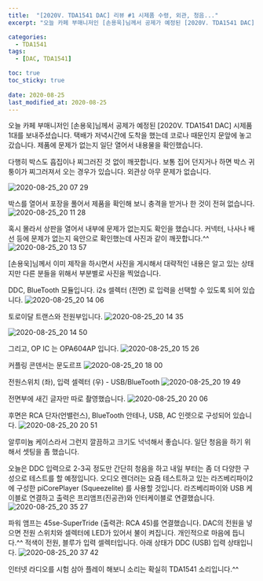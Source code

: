 ```yaml
---
title:  "[2020V. TDA1541 DAC] 리뷰 #1 시제품 수령, 외관, 청음..."
excerpt: "오늘 카페 부매니저인 [손용욱]님께서 공제가 예정된 [2020V. TDA1541 DAC] 시제품 1대를 보내주셨습니다. 택배가 저녁시간에 도착을 했는데 코로나 때문인지 문앞에 놓고 갔습니다. 제품에 문제가 없는지 일단 열어서 내용물을 확인했습니다."

categories:
  - TDA1541
tags:
  - [DAC, TDA1541]

toc: true
toc_sticky: true
 
date: 2020-08-25
last_modified_at: 2020-08-25
---
```

오늘 카페 부매니저인 [손용욱]님께서 공제가 예정된 [2020V. TDA1541 DAC] 시제품 1대를 보내주셨습니다. 택배가 저녁시간에 도착을 했는데 코로나 때문인지 문앞에 놓고 갔습니다. 제품에 문제가 없는지 일단 열어서 내용물을 확인했습니다.

다행히 박스도 흡집이나 찌그러진 것 없이 깨끗합니다. 보통 집어 던지거나 하면 박스 귀퉁이가 찌그러져서 오는 경우가 있습니다. 외관상 아무 문제가 없습니다.

![2020-08-25_20 07 29](https://user-images.githubusercontent.com/94424445/145921516-70285d6a-686e-4df6-917f-1227c4e4d3ef.jpg)

박스를 열어서 포장을 풀어서 제품을 확인해 보니 충격을 받거나 한 것이 전혀 없습니다.
![2020-08-25_20 11 28](https://user-images.githubusercontent.com/94424445/145921606-a6bc9ec6-8204-42c3-9b31-7ae08558e31d.jpg)

혹시 몰라서 상판을 열어서 내부에 문제가 없는지도 확인을 했습니다. 커넥터, 나사나 배선 등에 문제가 없는지 육안으로 확인했는데 사진과 같이 깨끗합니다.^^
![2020-08-25_20 13 57](https://user-images.githubusercontent.com/94424445/145921621-e336d895-1235-4270-a1b2-33ec9ef570c5.jpg)

[손용욱]님께서 이미 제작을 하시면서 사진을 게시해서 대략적인 내용은 알고 있는 상태지만 다른 분들을 위해서 부분별로 사진을 찍었습니다.

DDC, BlueTooth 모듈입니다. i2s 셀렉터 (전면) 로 입력을 선택할 수 있도록 되어 있습니다.
![2020-08-25_20 14 06](https://user-images.githubusercontent.com/94424445/145921629-c818fb70-320e-4d0e-a805-3f18847914fb.jpg)

토로이달 트랜스와 전원부입니다.
![2020-08-25_20 14 35](https://user-images.githubusercontent.com/94424445/145921650-000c879f-5399-4435-a38a-ee67f248634c.jpg)

![2020-08-25_20 14 50](https://user-images.githubusercontent.com/94424445/145921667-7f1496b5-33e1-4275-9fa7-b81eeab75440.jpg)

그리고, OP IC 는 OPA604AP 입니다.
![2020-08-25_20 15 26](https://user-images.githubusercontent.com/94424445/145921780-c79f3f80-24a3-4b91-845b-1e794d8cf342.jpg)

커플링 콘덴서는 문도르프
![2020-08-25_20 18 00](https://user-images.githubusercontent.com/94424445/145921802-6bf68756-194a-4ac2-8631-5faad0c85bda.jpg)

전원스위치 (좌), 입력 셀렉터 (우) - USB/BlueTooth
![2020-08-25_20 19 49](https://user-images.githubusercontent.com/94424445/145921823-4f573d98-29ed-4c36-b5c0-527c49d446e4.jpg)

전면부에 새긴 글자만 따로 촬영했습니다.
![2020-08-25_20 20 06](https://user-images.githubusercontent.com/94424445/145921842-d6fcfdd8-9c07-489f-be62-4e8cd33d0c07.jpg)

후면은 RCA 단자(언밸런스), BlueTooth 안테나, USB, AC 인렛으로 구성되어 있습니다.
![2020-08-25_20 20 51](https://user-images.githubusercontent.com/94424445/145921854-92c9df40-47a6-4110-a275-6759b8570757.jpg)

알루미늄 케이스라서 그런지 깔끔하고 크기도 넉넉해서 좋습니다. 일단 청음을 하기 위해서 셋팅을 좀 했습니다.

오늘은 DDC 입력으로 2-3곡 정도만 간단히 청음을 하고 내일 부터는 좀 더 다양한 구성으로 테스트를 할 예정입니다. 오디오 렌더러는 요즘 테스트하고 있는 라즈베리파이2에 구성한 piCorePlayer (Squeezelite) 를 사용할 것입니다. 라즈베리파이와 USB 케이블로 연결하고 출력은 프리앰프(진공관)와 인터케이블로 연결했습니다.
![2020-08-25_20 35 27](https://user-images.githubusercontent.com/94424445/145921864-39437d9d-4396-4c48-ae32-4d091c5853b3.jpg)

파워 앰프는 45se-SuperTride (출력관: RCA 45)를 연결했습니다. DAC의 전원을 넣으면 전원 스위치와 셀렉터에 LED가 있어서 불이 켜집니다. 개인적으로 마음에 듭니다.^^ 적색이 전원, 블루가 입력 셀렉터입니다. 아래 상태가 DDC (USB) 입력 상태입니다.
![2020-08-25_20 37 42](https://user-images.githubusercontent.com/94424445/145921875-f757ee28-79e0-48f8-bf91-40f7b18926ea.jpg)

인터넷 라디오를 시험 삼아 플레이 해보니 소리는 확실히 TDA1541 소리입니다.^^
